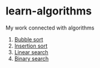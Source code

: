 # learn-algorithms
My work connected with algorithms

1. [Bubble sort](https://github.com/krzysztofzuraw/learn-algorithms/tree/master/bubble_sort)
2. [Insertion sort](https://github.com/krzysztofzuraw/learn-algorithms/tree/master/insertion_sort)
3. [Linear search](https://github.com/krzysztofzuraw/learn-algorithms/tree/master/linear_search)
4. [Binary search](https://github.com/krzysztofzuraw/learn-algorithms/tree/master/binary_search)
